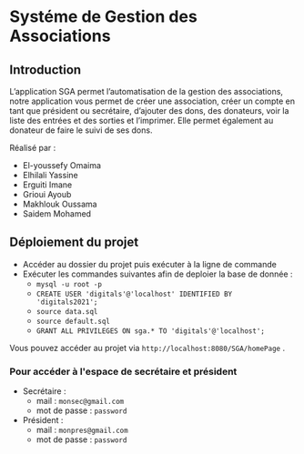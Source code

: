 # Systéme de Gestion des Associations

## Introduction

L’application SGA permet l’automatisation de la gestion des associations, notre application vous permet de créer une association, créer un compte en tant que président ou secrétaire, d’ajouter des dons, des donateurs, voir la liste des entrées et des sorties et l’imprimer. Elle permet également au donateur de faire le suivi de ses dons.

Réalisé par :

- El-youssefy Omaima
- Elhilali Yassine
- Erguiti Imane
- Grioui Ayoub
- Makhlouk Oussama
- Saidem Mohamed

## Déploiement du projet

- Accéder au dossier du projet puis exécuter à la ligne de commande
- Exécuter les commandes suivantes afin de deploier la base de donnée :
  - `mysql -u root -p `
  - `CREATE USER 'digitals'@'localhost' IDENTIFIED BY 'digitals2021';`
  - `source data.sql`
  - `source default.sql`
  - `GRANT ALL PRIVILEGES ON sga.* TO 'digitals'@'localhost';`

Vous pouvez accéder au projet via `http://localhost:8080/SGA/homePage` .

### Pour accéder à l'espace de secrétaire et président

- Secrétaire :
  - mail : `monsec@gmail.com`
  - mot de passe : `password`
- Président :
  - mail : `monpres@gmail.com`
  - mot de passe : `password`
